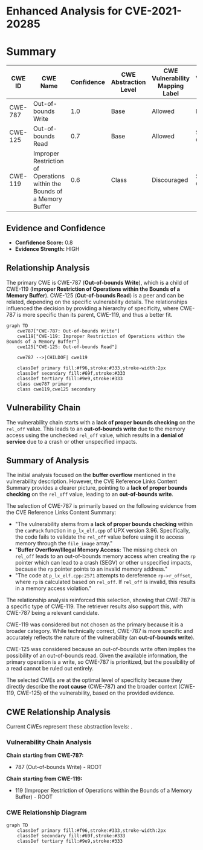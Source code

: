 # Enhanced Analysis for CVE-2021-20285

# Summary
| CWE ID | CWE Name | Confidence | CWE Abstraction Level | CWE Vulnerability Mapping Label | CWE-Vulnerability Mapping Notes |
|---|---|---|---|---|---|
| CWE-787 | Out-of-bounds Write | 1.0 | Base | Allowed | Primary CWE |
| CWE-125 | Out-of-bounds Read | 0.7 | Base | Allowed | Secondary Candidate |
| CWE-119 | Improper Restriction of Operations within the Bounds of a Memory Buffer | 0.6 | Class | Discouraged | Secondary Candidate |

## Evidence and Confidence

*   **Confidence Score:** 0.8
*   **Evidence Strength:** HIGH

## Relationship Analysis
The primary CWE is CWE-787 (**Out-of-bounds Write**), which is a child of CWE-119 (**Improper Restriction of Operations within the Bounds of a Memory Buffer**). CWE-125 (**Out-of-bounds Read**) is a peer and can be related, depending on the specific vulnerability details. The relationships influenced the decision by providing a hierarchy of specificity, where CWE-787 is more specific than its parent, CWE-119, and thus a better fit.

```mermaid
graph TD
    cwe787["CWE-787: Out-of-bounds Write"]
    cwe119["CWE-119: Improper Restriction of Operations within the Bounds of a Memory Buffer"]
    cwe125["CWE-125: Out-of-bounds Read"]
    
    cwe787 -->|CHILDOF| cwe119
    
    classDef primary fill:#f96,stroke:#333,stroke-width:2px
    classDef secondary fill:#69f,stroke:#333
    classDef tertiary fill:#9e9,stroke:#333
    class cwe787 primary
    class cwe119,cwe125 secondary
```

## Vulnerability Chain
The vulnerability chain starts with a **lack of proper bounds checking** on the `rel_off` value. This leads to an **out-of-bounds write** due to the memory access using the unchecked `rel_off` value, which results in a **denial of service** due to a crash or other unspecified impacts.

## Summary of Analysis
The initial analysis focused on the **buffer overflow** mentioned in the vulnerability description. However, the CVE Reference Links Content Summary provides a clearer picture, pointing to a **lack of proper bounds checking** on the `rel_off` value, leading to an **out-of-bounds write**.

The selection of CWE-787 is primarily based on the following evidence from the CVE Reference Links Content Summary:

*   "The vulnerability stems from a **lack of proper bounds checking** within the `canPack` function in `p_lx_elf.cpp` of UPX version 3.96. Specifically, the code fails to validate the `rel_off` value before using it to access memory through the `file_image` array."
*   "**Buffer Overflow/Illegal Memory Access:** The missing check on `rel_off` leads to an out-of-bounds memory access when creating the `rp` pointer which can lead to a crash (SEGV) or other unspecified impacts, because the `rp` pointer points to an invalid memory address."
*   "The code at `p_lx_elf.cpp:2571` attempts to dereference `rp->r_offset`, where `rp` is calculated based on `rel_off`. If `rel_off` is invalid, this results in a memory access violation."

The relationship analysis reinforced this selection, showing that CWE-787 is a specific type of CWE-119. The retriever results also support this, with CWE-787 being a relevant candidate.

CWE-119 was considered but not chosen as the primary because it is a broader category. While technically correct, CWE-787 is more specific and accurately reflects the nature of the vulnerability (an **out-of-bounds write**).

CWE-125 was considered because an out-of-bounds write often implies the possibility of an out-of-bounds read. Given the available information, the primary operation is a write, so CWE-787 is prioritized, but the possibility of a read cannot be ruled out entirely.

The selected CWEs are at the optimal level of specificity because they directly describe the **root cause** (CWE-787) and the broader context (CWE-119, CWE-125) of the vulnerability, based on the provided evidence.


## CWE Relationship Analysis

Current CWEs represent these abstraction levels: .


### Vulnerability Chain Analysis

**Chain starting from CWE-787:**
- 787 (Out-of-bounds Write) - ROOT


**Chain starting from CWE-119:**
- 119 (Improper Restriction of Operations within the Bounds of a Memory Buffer) - ROOT



### CWE Relationship Diagram

```mermaid
graph TD
    classDef primary fill:#f96,stroke:#333,stroke-width:2px
    classDef secondary fill:#69f,stroke:#333
    classDef tertiary fill:#9e9,stroke:#333
```